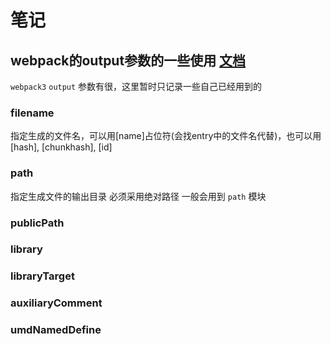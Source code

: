 # 笔记

## webpack的output参数的一些使用 [文档](https://webpack.js.org/configuration/output)

`webpack3` `output` 参数有很，这里暂时只记录一些自己已经用到的

### filename

指定生成的文件名，可以用[name]占位符(会找entry中的文件名代替)，也可以用[hash], [chunkhash], [id]

### path

指定生成文件的输出目录 必须采用绝对路径 一般会用到 `path` 模块

### publicPath

### library

### libraryTarget

### auxiliaryComment

### umdNamedDefine